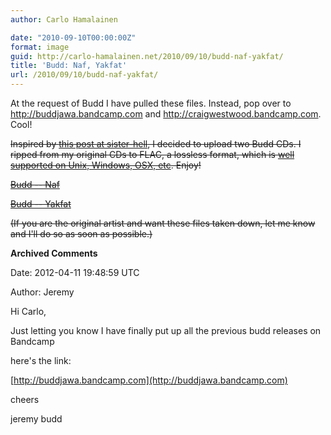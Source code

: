 ```yaml
---
author: Carlo Hamalainen

date: "2010-09-10T00:00:00Z"
format: image
guid: http://carlo-hamalainen.net/2010/09/10/budd-naf-yakfat/
title: 'Budd: Naf, Yakfat'
url: /2010/09/10/budd-naf-yakfat/
---
```

At the request of Budd I have pulled these files. Instead, pop over to <http://buddjawa.bandcamp.com> and <http://craigwestwood.bandcamp.com>. Cool! 

<s>

Inspired by [this post at sister-hell](http://sister-hell.blogspot.com/2008/09/budd-yakfat-1993_11.html), I decided to upload two Budd CDs. I ripped from my original CDs to FLAC, a lossless format, which is [well supported on Unix, Windows, OSX, etc](http://en.wikipedia.org/wiki/Free_Lossless_Audio_Codec#Decoding). Enjoy!

[Budd -- Naf](/music/Budd/Naf/)

[Budd -- Yakfat](/music/Budd/Yakfat/)

(If you are the original artist and want these files taken down, let me know and I'll do so as soon as possible.) </s>

**Archived Comments**

Date: 2012-04-11 19:48:59 UTC

Author: Jeremy

Hi Carlo,

Just letting you know I have finally put up all the previous budd releases on Bandcamp

here's the link:

[http://buddjawa.bandcamp.com](http://buddjawa.bandcamp.com)

cheers

jeremy budd
